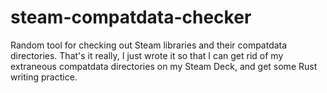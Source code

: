 # steam-compatdata-checker
Random tool for checking out Steam libraries and their compatdata directories.
That's it really, I just wrote it so that I can get rid of my extraneous 
compatdata directories on my Steam Deck, and get some Rust writing practice.
